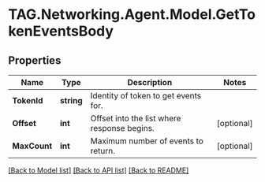 # TAG.Networking.Agent.Model.GetTokenEventsBody

## Properties

Name | Type | Description | Notes
------------ | ------------- | ------------- | -------------
**TokenId** | **string** | Identity of token to get events for. | 
**Offset** | **int** | Offset into the list where response begins. | [optional] 
**MaxCount** | **int** | Maximum number of events to return. | [optional] 

[[Back to Model list]](../README.md#documentation-for-models) [[Back to API list]](../README.md#documentation-for-api-endpoints) [[Back to README]](../README.md)

